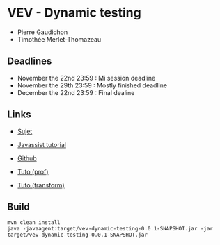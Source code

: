 

VEV - Dynamic testing
=====================

- Pierre Gaudichon
- Timothée Merlet-Thomazeau


## Deadlines

- November the 22nd 23:59 : Mi session deadline
- November the 29th 23:59 : Mostly finished deadline
- December the 22nd 23:59 : Final dealine


## Links

- [Sujet](https://github.com/Software-Testing/Project-2017-2018)
- [Javassist tutorial](http://jboss-javassist.github.io/javassist/tutorial/tutorial.html)
- [Github](https://github.com/PierreGaudichon/vev-dynamic-testing)

- [Tuto (prof)](http://www.tomsquest.com/blog/2014/01/intro-java-agent-and-bytecode-manipulation/)
- [Tuto (transform)](http://blog.xebia.fr/2008/05/02/java-agent-instrumentez-vos-classes/)


## Build

    mvn clean install
    java -javaagent:target/vev-dynamic-testing-0.0.1-SNAPSHOT.jar -jar target/vev-dynamic-testing-0.0.1-SNAPSHOT.jar

